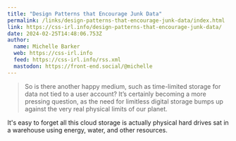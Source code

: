 ```yaml
---
title: "Design Patterns that Encourage Junk Data"
permalink: /links/design-patterns-that-encourage-junk-data/index.html
link: https://css-irl.info/design-patterns-that-encourage-junk-data/
date: 2024-02-25T14:48:06.753Z
author: 
  name: Michelle Barker
  web: https://css-irl.info
  feed: https://css-irl.info/rss.xml
  mastodon: https://front-end.social/@michelle
---
```


> So is there another happy medium, such as time-limited storage for data not tied to a user account? It’s certainly becoming a more pressing question, as the need for limitless digital storage bumps up against the very real physical limits of our planet.

It's easy to forget all this cloud storage is actually physical hard drives sat in a warehouse using energy, water, and other resources.
